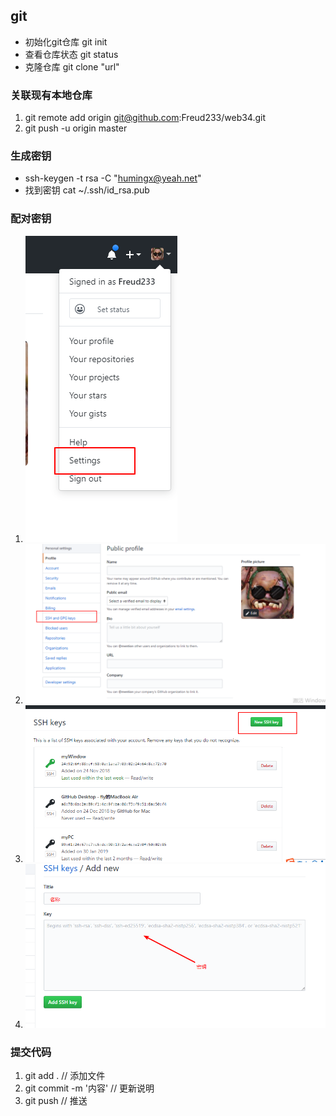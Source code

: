 ## git
+ 初始化git仓库 git init
+ 查看仓库状态 git status
+ 克隆仓库 git clone "url"
### 关联现有本地仓库
1. git remote add origin git@github.com:Freud233/web34.git
2. git push -u origin master

### 生成密钥
+ ssh-keygen -t rsa -C "humingx@yeah.net"
+ 找到密钥 cat ~/.ssh/id_rsa.pub
### 配对密钥
1. ![第一步](img/Snipaste_2019-06-24_08-04-29.png)
2. ![第二步](img/Snipaste_2019-06-24_08-04-45.png)
3. ![第三步](img/Snipaste_2019-06-24_08-05-15.png)
4. ![第四步](img/Snipaste_2019-06-24_08-07-16.png)
### 提交代码
1. git add . // 添加文件
2. git commit -m '内容' // 更新说明
3. git push // 推送